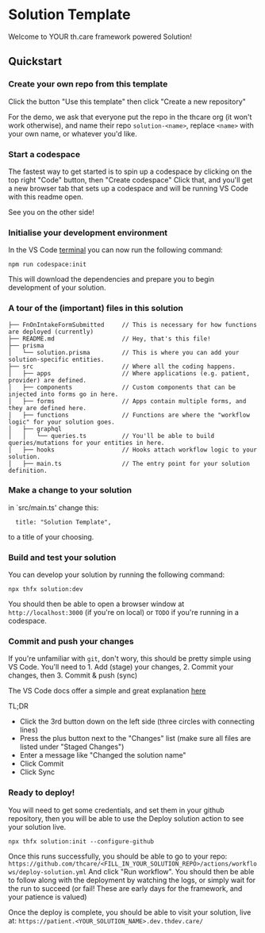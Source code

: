 # Solution Template

Welcome to YOUR th.care framework powered Solution!

## Quickstart

### Create your own repo from this template

Click the button "Use this template" then click "Create a new repository"

For the demo, we ask that everyone put the repo in the thcare org (it won't
work otherwise), and name their repo `solution-<name>`, replace `<name>` with
your own name, or whatever you'd like.

### Start a codespace

The fastest way to get started is to spin up a codespace by clicking on the top
right "Code" button, then "Create codespace" Click that, and you'll get a new
browser tab that sets up a codespace and will be running VS Code with this
readme open.

See you on the other side!

### Initialise your development environment

In the VS Code [terminal](https://code.visualstudio.com/docs/terminal/basics)
you can now run the following command:

```
npm run codespace:init
```

This will download the dependencies and prepare you to begin development of your solution.

### A tour of the (important) files in this solution

```
├── FnOnIntakeFormSubmitted     // This is necessary for how functions are deployed (currently)
├── README.md                   // Hey, that's this file!
├── prisma
│   └── solution.prisma         // This is where you can add your solution-specific entities.
├── src                         // Where all the coding happens.
│   ├── apps                    // Where applications (e.g. patient, provider) are defined.
│   ├── components              // Custom components that can be injected into forms go in here.
│   ├── forms                   // Apps contain multiple forms, and they are defined here.
│   ├── functions               // Functions are where the "workflow logic" for your solution goes.
│   ├── graphql
│   │   └── queries.ts          // You'll be able to build queries/mutations for your entities in here.
│   ├── hooks                   // Hooks attach workflow logic to your solution.
│   ├── main.ts                 // The entry point for your solution definition.
```

### Make a change to your solution

in `src/main.ts' change this:

```
  title: "Solution Template",
```

to a title of your choosing.

### Build and test your solution

You can develop your solution by running the following command:

```
npx thfx solution:dev
```

You should then be able to open a browser window at `http://localhost:3000` (if
you're on local) or `TODO` if you're running in a codespace.

### Commit and push your changes

If you're unfamiliar with `git`, don't wory, this should be pretty simple using VS Code.
You'll need to 1. Add (stage) your changes, 2. Commit your changes, then 3. Commit & push (sync)

The VS Code docs offer a simple and great explanation
[here](https://code.visualstudio.com/docs/sourcecontrol/intro-to-git#_staging-and-committing-code-changes)

TL;DR

- Click the 3rd button down on the left side (three circles with connecting lines)
- Press the plus button next to the "Changes" list (make sure all files are listed under "Staged Changes")
- Enter a message like "Changed the solution name"
- Click Commit
- Click Sync

### Ready to deploy!

You will need to get some credentials, and set them in your github
repository, then you will be able to use the Deploy solution action to
see your solution live.

```
npx thfx solution:init --configure-github
```

Once this runs successfully, you should be able to go to your repo:
`https://github.com/thcare/<FILL_IN_YOUR_SOLUTION_REPO>/actions/workflows/deploy-solution.yml`
And click "Run workflow". You should then be able to follow along with the
deployment by watching the logs, or simply wait for the run to succeed
(or fail! These are early days for the framework, and your patience is
valued)

Once the deploy is complete, you should be able to visit your solution, live at:
`https://patient.<YOUR_SOLUTION_NAME>.dev.thdev.care/`
